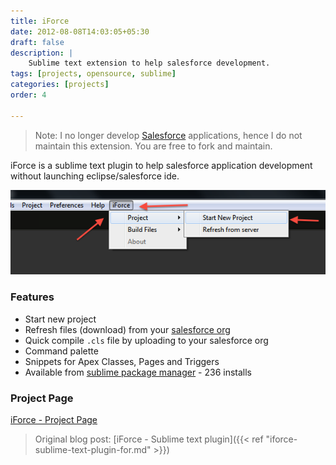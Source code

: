 ```yaml
---
title: iForce
date: 2012-08-08T14:03:05+05:30
draft: false
description: |
    Sublime text extension to help salesforce development.
tags: [projects, opensource, sublime]
categories: [projects]
order: 4

---
```


> Note: I no longer develop [Salesforce](https://www.salesforce.com) applications, hence I do not maintain this extension. You are free to fork and maintain.

iForce is a sublime text plugin to help salesforce application development without launching eclipse/salesforce ide. 


![](/assets/6_Create_new_project.png)


### Features

*  Start new project
*  Refresh files (download) from your [salesforce org](https://developer.salesforce.com/)
*  Quick compile `.cls` file by uploading to your salesforce org
*  Command palette
*  Snippets for Apex Classes, Pages and Triggers
*  Available from [sublime package manager](https://packagecontrol.io/) - 236 installs

### Project Page

[iForce - Project Page](http://www.palaniraja.com/iForce/)


> Original blog post: [iForce - Sublime text plugin]({{< ref "iforce-sublime-text-plugin-for.md" >}})

